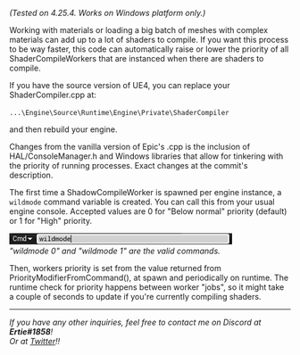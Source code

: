 *(Tested on 4.25.4. Works on Windows platform only.)*

Working with materials or loading a big batch of meshes with complex materials can add up to a lot of shaders to compile. If you want this process to be way faster, this code can automatically raise or lower the priority of all ShaderCompileWorkers that are instanced when there are shaders to compile.

If you have the source version of UE4, you can replace your ShaderCompiler.cpp at:

`...\Engine\Source\Runtime\Engine\Private\ShaderCompiler`

and then rebuild your engine.

Changes from the vanilla version of Epic's .cpp is the inclusion of HAL/ConsoleManager.h and Windows libraries that allow for tinkering with the priority of running processes. Exact changes at the commit's description.

The first time a ShadowCompileWorker is spawned per engine instance, a `wildmode` command variable is created. You can call this from your usual engine console. Accepted values are 0 for "Below normal" priority (default) or 1 for "High" priority.

![CmdExample](CmdExample.jpg)\
*"wildmode 0" and "wildmode 1" are the valid commands.*

Then, workers priority is set from the value returned from PriorityModifierFromCommand(), at spawn and periodically on runtime. The runtime check for priority happens between worker "jobs", so it might take a couple of seconds to update if you're currently compiling shaders.

-----------------------------------------------------

*If you have any other inquiries, feel free to contact me on Discord at __Ertie#1858__!*\
*Or at [Twitter](http://twitter.com/Ertie_exe)!!*